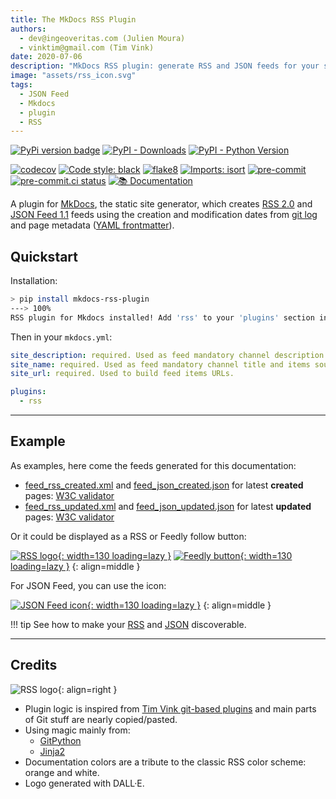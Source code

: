 ```yaml
---
title: The MkDocs RSS Plugin
authors:
  - dev@ingeoveritas.com (Julien Moura)
  - vinktim@gmail.com (Tim Vink)
date: 2020-07-06
description: "MkDocs RSS plugin: generate RSS and JSON feeds for your static website using git log ad YAML frontmatter (markdown pages'metadata header)."
image: "assets/rss_icon.svg"
tags:
  - JSON Feed
  - Mkdocs
  - plugin
  - RSS
---
```


[![PyPi version badge](https://badgen.net/pypi/v/mkdocs-rss-plugin)](https://pypi.org/project/mkdocs-rss-plugin/)
[![PyPI - Downloads](https://img.shields.io/pypi/dm/mkdocs-rss-plugin)](https://pypi.org/project/mkdocs-rss-plugin/)
[![PyPI - Python Version](https://img.shields.io/pypi/pyversions/mkdocs-rss-plugin)](https://pypi.org/project/mkdocs-rss-plugin/)

[![codecov](https://codecov.io/gh/Guts/mkdocs-rss-plugin/branch/main/graph/badge.svg?token=A0XPLKiwiW)](https://codecov.io/gh/Guts/mkdocs-rss-plugin)
[![Code style: black](https://img.shields.io/badge/code%20style-black-000000.svg)](https://github.com/psf/black)
[![flake8](https://img.shields.io/badge/linter-flake8-green)](https://flake8.pycqa.org/)
[![Imports: isort](https://img.shields.io/badge/%20imports-isort-%231674b1?style=flat&labelColor=ef8336)](https://pycqa.github.io/isort/)
[![pre-commit](https://img.shields.io/badge/pre--commit-enabled-brightgreen?logo=pre-commit&logoColor=white)](https://github.com/pre-commit/pre-commit)
[![pre-commit.ci status](https://results.pre-commit.ci/badge/github/Guts/mkdocs-rss-plugin/master.svg)](https://results.pre-commit.ci/latest/github/Guts/mkdocs-rss-plugin/master)
[![📚 Documentation](https://github.com/Guts/mkdocs-rss-plugin/actions/workflows/documentation.yml/badge.svg)](https://github.com/Guts/mkdocs-rss-plugin/actions/workflows/documentation.yml)

A plugin for [MkDocs](https://www.mkdocs.org), the static site generator, which creates [RSS 2.0](https://wikipedia.org/wiki/RSS) and [JSON Feed 1.1](https://www.jsonfeed.org/version/1.1/) feeds using the creation and modification dates from [git log](https://git-scm.com/docs/git-log) and page metadata ([YAML frontmatter](https://www.mkdocs.org/user-guide/writing-your-docs/#yaml-style-meta-data)).

## Quickstart

Installation:

<!-- termynal: {"prompt_literal_start": [">"], title: Terminal} -->

```sh
> pip install mkdocs-rss-plugin
---> 100%
RSS plugin for Mkdocs installed! Add 'rss' to your 'plugins' section in mkdocs.yml
```

Then in your `mkdocs.yml`:

```yaml
site_description: required. Used as feed mandatory channel description.
site_name: required. Used as feed mandatory channel title and items source URL label.
site_url: required. Used to build feed items URLs.

plugins:
  - rss
```

----

## Example

As examples, here come the feeds generated for this documentation:

- [feed_rss_created.xml](feed_rss_created.xml) and [feed_json_created.json](feed_json_created.json) for  latest **created** pages: [W3C validator](https://validator.w3.org/feed/check.cgi?url=https%3A//guts.github.io/mkdocs-rss-plugin/feed_rss_created.xml)
- [feed_rss_updated.xml](feed_rss_updated.xml) and [feed_json_updated.json](feed_json_updated.json) for latest **updated** pages: [W3C validator](https://validator.w3.org/feed/check.cgi?url=https%3A//guts.github.io/mkdocs-rss-plugin/feed_rss_updated.xml)

Or it could be displayed as a RSS or Feedly follow button:

[![RSS logo](assets/rss_icon.svg "Subscribe to our RSS"){: width=130  loading=lazy }](https://guts.github.io/mkdocs-rss-plugin/feed_rss_created.xml)
[![Feedly button](https://s3.feedly.com/img/follows/feedly-follow-rectangle-flat-big_2x.png "Follow us on Feedly"){: width=130 loading=lazy }](https://feedly.com/i/subscription/feed%2Fhttps%3A%2F%2Fguts.github.io%2Fmkdocs-rss-plugin%2Ffeed_rss_created.xml)
{: align=middle }

For JSON Feed, you can use the icon:

[![JSON Feed icon](https://jsonfeed.org/graphics/icon.png){: width=130 loading=lazy }](https://guts.github.io/mkdocs-rss-plugin/feed_json_created.json)
{: align=middle }

!!! tip
    See how to make your [RSS](integrations.md#reference-rss-feeds-in-html-meta-tags) and [JSON](integrations.md#reference-json-feeds-in-html-meta-tags) discoverable.

----

## Credits

![RSS logo](assets/rss_icon.svg "RSS icon - Wikimedia"){: align=right }

- Plugin logic is inspired from [Tim Vink git-based plugins](https://github.com/timvink?tab=repositories&q=mkdocs-git&type=&language=) and main parts of Git stuff are nearly copied/pasted.
- Using magic mainly from:
  - [GitPython](https://gitpython.readthedocs.io/)
  - [Jinja2](https://jinja.palletsprojects.com/)
- Documentation colors are a tribute to the classic RSS color scheme: orange and white.
- Logo generated with DALL·E.
